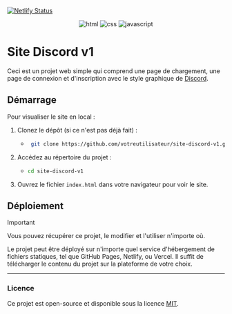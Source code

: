 [![Netlify Status](https://api.netlify.com/api/v1/badges/08150b2b-b4f3-438f-a7bc-5b1adeb7a635/deploy-status)](https://app.netlify.com/sites/template-discord/deploys)

<div align="center">
    <img src="https://forthebadge.com/images/badges/made-with-html.svg" alt="html">
    <img src="https://forthebadge.com/images/badges/made-with-css.svg" alt="css">
    <img src="https://forthebadge.com/images/badges/made-with-javascript.svg" alt="javascript">
</div>

# Site Discord v1

Ceci est un projet web simple qui comprend une page de chargement, une page de connexion et d'inscription avec le style graphique de [Discord](https://discord.com).

## Démarrage

Pour visualiser le site en local :

1. Clonez le dépôt (si ce n'est pas déjà fait) :

   - ```bash
      git clone https://github.com/votreutilisateur/site-discord-v1.git
     ```

2. Accédez au répertoire du projet :

   - ```bash
     cd site-discord-v1
     ```

3. Ouvrez le fichier `index.html` dans votre navigateur pour voir le site.

## Déploiement

> [!IMPORTANT]
> Vous pouvez récupérer ce projet, le modifier et l'utiliser n'importe où.

Le projet peut être déployé sur n'importe quel service d'hébergement de fichiers statiques, tel que GitHub Pages, Netlify, ou Vercel. Il suffit de télécharger le contenu du projet sur la plateforme de votre choix.

---

### Licence

Ce projet est open-source et disponible sous la licence [MIT](LICENSE).

